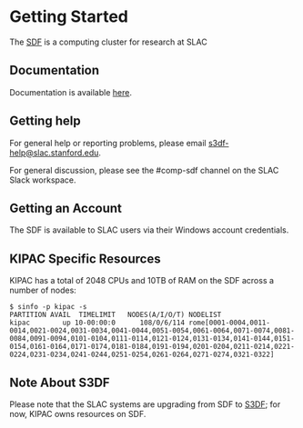 # Getting Started

The [SDF](https://sdf.slac.stanford.edu/public/doc/#/) is a computing cluster for research at SLAC

## Documentation

Documentation is available [here](https://sdf.slac.stanford.edu/public/doc/#/).

## Getting help

For general help or reporting problems, please email s3df-help@slac.stanford.edu.

For general discussion, please see the #comp-sdf channel on the SLAC Slack workspace.

## Getting an Account

The SDF is available to SLAC users via their Windows account credentials.

## KIPAC Specific Resources

KIPAC has a total of 2048 CPUs and 10TB of RAM on the SDF across a number of nodes:
```
$ sinfo -p kipac -s
PARTITION AVAIL  TIMELIMIT   NODES(A/I/O/T) NODELIST
kipac        up 10-00:00:0      108/0/6/114 rome[0001-0004,0011-0014,0021-0024,0031-0034,0041-0044,0051-0054,0061-0064,0071-0074,0081-0084,0091-0094,0101-0104,0111-0114,0121-0124,0131-0134,0141-0144,0151-0154,0161-0164,0171-0174,0181-0184,0191-0194,0201-0204,0211-0214,0221-0224,0231-0234,0241-0244,0251-0254,0261-0264,0271-0274,0321-0322]
```

## Note About S3DF

Please note that the SLAC systems are upgrading from SDF to [S3DF](https://s3df.slac.stanford.edu/public/doc/#/); for now, KIPAC owns resources on SDF.
